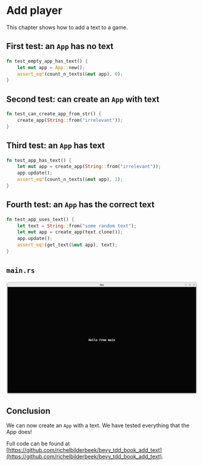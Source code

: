 # Add player

This chapter shows how to add a text to a game.

## First test: an `App` has no text

```rust
fn test_empty_app_has_text() {
    let mut app = App::new();
    assert_eq!(count_n_texts(&mut app), 0);
}
```

## Second test: can create an `App` with text

```rust
fn test_can_create_app_from_str() {
    create_app(String::from("irrelevant"));
}
```

## Third test: an `App` has text

```rust
fn test_app_has_text() {
    let mut app = create_app(String::from("irrelevant"));
    app.update();
    assert_eq!(count_n_texts(&mut app), 1);
}
```

## Fourth test: an `App` has the correct text

```rust
fn test_app_uses_text() {
    let text = String::from("some random text");
    let mut app = create_app(text.clone());
    app.update();
    assert_eq!(get_text(&mut app), text);
}
```

## `main.rs`

![The App shows a text](add_text.png)

## Conclusion

We can now create an `App` with a text.
We have tested everything that the App does!

Full code can be found at [https://github.com/richelbilderbeek/bevy_tdd_book_add_text](https://github.com/richelbilderbeek/bevy_tdd_book_add_text).
